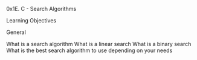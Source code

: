 0x1E. C - Search Algorithms

Learning Objectives

General

What is a search algorithm
What is a linear search
What is a binary search
What is the best search algorithm to use depending on your needs

